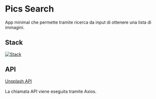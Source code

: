 # Pics Search
App minimal che permette tramite ricerca da input di ottenere una lista di immagini.

## Stack

[![Stack](https://skillicons.dev/icons?i=react,javascript,css,git)](https://skillicons.dev)

## API

[Unsplash API](https://unsplash.com/developers)<br/><br/>
La chiamata API viene eseguita tramite Axios.
